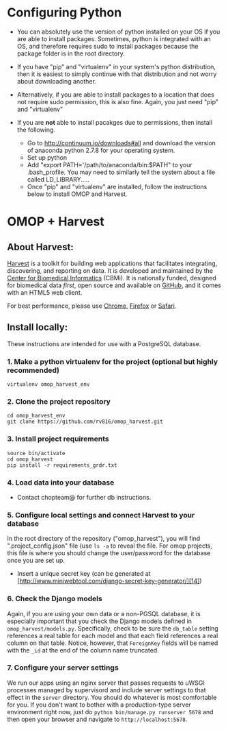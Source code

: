 # Configuring Python


- You can absolutely use the version of python installed on your OS if you are able to install packages. Sometimes, python is integrated with an OS, and therefore requires sudo to install packages because the package folder is in the root directory. 
- If you have "pip" and "virtualenv" in your system's python distribution, then it is easiest to simply continue with that distribution and not worry about downloading another.
- Alternatively, if you are able to install packages to a location that does not require sudo permission, this is also fine. Again, you just need "pip" and "virtualenv"


- If you are **not** able to install pacakges due to permissions, then install the following.

    - Go to http://continuum.io/downloads#all and download the version of anaconda python 2.7.8 for your operating system. 
    - Set up python
    - Add "export PATH='/path/to/anaconda/bin:$PATH" to your .bash_profile. You may need to similarly tell the system about a file called LD_LIBRARY..... 
    - Once "pip" and "virtualenv" are installed, follow the instructions below to install OMOP and Harvest.


# OMOP + Harvest


## About Harvest:

[Harvest][6] is a toolkit for building web applications that facilitates integrating, discovering, and reporting on data. It is developed and maintained by the [Center for Biomedical Informatics][7] (CBMi). It is nationally funded, designed for biomedical data _first_, open source and available on [GitHub][8], and it comes with an HTML5 web client.

For best performance, please use [Chrome][9], [Firefox][10] or [Safari][11].

## Install locally:

These instructions are intended for use with a PostgreSQL database.

### 1. Make a python virtualenv for the project (optional but highly recommended)

    virtualenv omop_harvest_env

### 2. Clone the project repository

    cd omop_harvest_env
    git clone https://github.com/rv816/omop_harvest.git

### 3. Install project requirements

    source bin/activate
    cd omop_harvest
    pip install -r requirements_grdr.txt

### 4. Load data into your database

- Contact chopteam@ for further db instructions. 

### 5. Configure local settings and connect Harvest to your database



In the root directory of the repository ("omop_harvest"), you will find ".project_config.json" file (use <code>ls -a</code> to reveal the file. For omop projects, this file is where you should change the user/password for the database once you are set up.
- Insert a unique secret key (can be generated at [http://www.miniwebtool.com/django-secret-key-generator/][14])



### 6. Check the Django models

Again, if you are using your own data or a non-PGSQL database, it is especially important that you check the Django models defined in `omop_harvest/models.py`. 
Specifically, check to be sure the `db_table` setting references a real table for each model and that each field references a real column on that table. Notice, however, that `ForeignKey` fields will be named with the `_id` at the end of the column name truncated. 


### 7. Configure your server settings

We run our apps using an nginx server that passes requests to uWSGI processes managed by supervisord and include server settings to that effect in the `server` directory. You should do whatever is most comfortable for you. 
If you don't want to bother with a production-type server environment right now, just do `python bin/manage.py runserver 5678` and then open your browser and navigate to `http://localhost:5678`.

[1]:    http://resrhtiuws06.research.chop.edu/omop/query/ "Query OMOP Harvest"
[2]:    http://resrhtiuws06.research.chop.edu/omop/register/ "Register for OMOP Harvest access"
[3]:    http://omop.org "OMOP"
[4]:    http://omop.org/CDM "OMOP CDM"
[5]:    http://omop.org/OSIM2 "OMOP OSIM2"
[6]:    http://harvest.research.chop.edu "Harvest Site"
[7]:    http://cbmi.research.chop.edu "CBMi Home"
[8]:    https://github.com/cbmi/harvest/ "Harvest GitHub"
[9]:    http://www.google.com/chrome "Chrome Browser"
[10]:   http://www.mozilla.org "Firefox Browser"
[11]:   http://www.apple.com/safari/ "Safari Browser"
[12]:   http://omop.org/Vocabularies "OMOP Vocabularies"
[13]:   http://omop.org/OSIM2 "OMOP OSIM2"
[14]:   http://www.miniwebtool.com/django-secret-key-generator/ "Secret Key Generator"
[15]:   https://docs.djangoproject.com/en/1.5/ref/settings/#databases "Django Database Settings"
